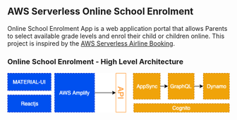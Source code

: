 ## AWS Serverless Online School Enrolment

Online School Enrolment App is a web application portal that allows Parents to select available grade levels and enrol their child or children online. This project is inspired by the [AWS Serverless Airline Booking](https://github.com/aws-samples/aws-serverless-airline-booking).

### Online School Enrolment - High Level Architecture
<p align="center">
  <img src="https://github.com/android86/aws-serverless-school-enrollment-app/blob/master/media/prototype-architecture.png">
</p>
